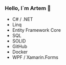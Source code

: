### Hello, I`m Artem 👋
* C# / .NET
* Linq
* Entity Framework Core
* SQL
* SOLID
* GitHub
* Docker
* WPF / Xamarin.Forms
